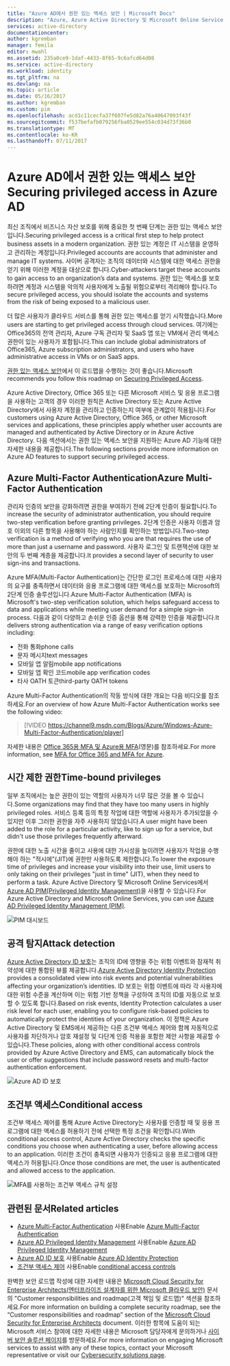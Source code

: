 ```yaml
---
title: "Azure AD에서 권한 있는 액세스 보안 | Microsoft Docs"
description: "Azure, Azure Active Directory 및 Microsoft Online Services에서 권한 있는 액세스 보안에 대한 접근 방법을 설명하는 항목입니다."
services: active-directory
documentationcenter: 
author: kgremban
manager: femila
editor: mwahl
ms.assetid: 235a0ce9-1daf-4433-8f65-9c6afcd64d08
ms.service: active-directory
ms.workload: identity
ms.tgt_pltfrm: na
ms.devlang: na
ms.topic: article
ms.date: 05/16/2017
ms.author: kgremban
ms.custom: pim
ms.openlocfilehash: acd1c11cecfa37f607fe5d82a76a40647093f43f
ms.sourcegitcommit: f537befafb079256fba0529ee554c034d73f36b0
ms.translationtype: MT
ms.contentlocale: ko-KR
ms.lasthandoff: 07/11/2017
---
```

# <a name="securing-privileged-access-in-azure-ad"></a><span data-ttu-id="bd3e6-103">Azure AD에서 권한 있는 액세스 보안</span><span class="sxs-lookup"><span data-stu-id="bd3e6-103">Securing privileged access in Azure AD</span></span>
<span data-ttu-id="bd3e6-104">최신 조직에서 비즈니스 자산 보호를 위해 중요한 첫 번째 단계는 권한 있는 액세스 보안입니다.</span><span class="sxs-lookup"><span data-stu-id="bd3e6-104">Securing privileged access is a critical first step to help protect business assets in a modern organization.</span></span> <span data-ttu-id="bd3e6-105">권한 있는 계정은 IT 시스템을 운영하고 관리하는 계정입니다.</span><span class="sxs-lookup"><span data-stu-id="bd3e6-105">Privileged accounts are accounts that administer and manage IT systems.</span></span> <span data-ttu-id="bd3e6-106">사이버 공격자는 조직의 데이터와 시스템에 대한 액세스 권한을 얻기 위해 이러한 계정을 대상으로 합니다.</span><span class="sxs-lookup"><span data-stu-id="bd3e6-106">Cyber-attackers target these accounts to gain access to an organization’s data and systems.</span></span> <span data-ttu-id="bd3e6-107">권한 있는 액세스를 보호하려면 계정과 시스템을 악의적 사용자에게 노출될 위험으로부터 격리해야 합니다.</span><span class="sxs-lookup"><span data-stu-id="bd3e6-107">To secure privileged access, you should isolate the accounts and systems from the risk of being exposed to a malicious user.</span></span>

<span data-ttu-id="bd3e6-108">더 많은 사용자가 클라우드 서비스를 통해 권한 있는 액세스를 얻기 시작했습니다.</span><span class="sxs-lookup"><span data-stu-id="bd3e6-108">More users are starting to get privileged access through cloud services.</span></span> <span data-ttu-id="bd3e6-109">여기에는 Office365의 전역 관리자, Azure 구독 관리자 및 SaaS 앱 또는 VM에서 관리 액세스 권한이 있는 사용자가 포함됩니다.</span><span class="sxs-lookup"><span data-stu-id="bd3e6-109">This can include global administrators of Office365, Azure subscription administrators, and users who have administrative access in VMs or on SaaS apps.</span></span>

<span data-ttu-id="bd3e6-110">[권한 있는 액세스 보안](https://technet.microsoft.com/library/mt631194.aspx)에서 이 로드맵을 수행하는 것이 좋습니다.</span><span class="sxs-lookup"><span data-stu-id="bd3e6-110">Microsoft recommends you follow this roadmap on [Securing Privileged Access](https://technet.microsoft.com/library/mt631194.aspx).</span></span>

<span data-ttu-id="bd3e6-111">Azure Active Directory, Office 365 또는 다른 Microsoft 서비스 및 응용 프로그램을 사용하는 고객의 경우 이러한 원칙은 Active Directory 또는 Azure Active Directory에서 사용자 계정을 관리하고 인증하는지 여부에 관계없이 적용됩니다.</span><span class="sxs-lookup"><span data-stu-id="bd3e6-111">For customers using Azure Active Directory, Office 365, or other Microsoft services and applications, these principles apply whether user accounts are managed and authenticated by Active Directory or in Azure Active Directory.</span></span> <span data-ttu-id="bd3e6-112">다음 섹션에서는 권한 있는 액세스 보안을 지원하는 Azure AD 기능에 대한 자세한 내용을 제공합니다.</span><span class="sxs-lookup"><span data-stu-id="bd3e6-112">The following sections provide more information on Azure AD features to support securing privileged access.</span></span>

## <a name="azure-multi-factor-authentication"></a><span data-ttu-id="bd3e6-113">Azure Multi-Factor Authentication</span><span class="sxs-lookup"><span data-stu-id="bd3e6-113">Azure Multi-Factor Authentication</span></span>
<span data-ttu-id="bd3e6-114">관리자 인증의 보안을 강화하려면 권한을 부여하기 전에 2단계 인증이 필요합니다.</span><span class="sxs-lookup"><span data-stu-id="bd3e6-114">To increase the security of administrator authentication, you should require two-step verification before granting privileges.</span></span> <span data-ttu-id="bd3e6-115">2단계 인증은 사용자 이름과 암호 이외의 다른 항목을 사용해야 하는 사람인지를 확인하는 방법입니다.</span><span class="sxs-lookup"><span data-stu-id="bd3e6-115">Two-step verification is a method of verifying who you are that requires the use of more than just a username and password.</span></span> <span data-ttu-id="bd3e6-116">사용자 로그인 및 트랜잭션에 대한 보안의 두 번째 계층을 제공합니다.</span><span class="sxs-lookup"><span data-stu-id="bd3e6-116">It provides a second layer of security to user sign-ins and transactions.</span></span>

<span data-ttu-id="bd3e6-117">Azure MFA(Multi-Factor Authentication)는 간단한 로그인 프로세스에 대한 사용자의 요구를 충족하면서 데이터와 응용 프로그램에 대한 액세스를 보호하는 Microsoft의 2단계 인증 솔루션입니다.</span><span class="sxs-lookup"><span data-stu-id="bd3e6-117">Azure Multi-Factor Authentication (MFA) is Microsoft's two-step verification solution, which helps safeguard access to data and applications while meeting user demand for a simple sign-in process.</span></span> <span data-ttu-id="bd3e6-118">다음과 같이 다양하고 손쉬운 인증 옵션을 통해 강력한 인증을 제공합니다.</span><span class="sxs-lookup"><span data-stu-id="bd3e6-118">It delivers strong authentication via a range of easy verification options including:</span></span>

- <span data-ttu-id="bd3e6-119">전화 통화</span><span class="sxs-lookup"><span data-stu-id="bd3e6-119">phone calls</span></span>
- <span data-ttu-id="bd3e6-120">문자 메시지</span><span class="sxs-lookup"><span data-stu-id="bd3e6-120">text messages</span></span>
- <span data-ttu-id="bd3e6-121">모바일 앱 알림</span><span class="sxs-lookup"><span data-stu-id="bd3e6-121">mobile app notifications</span></span>
- <span data-ttu-id="bd3e6-122">모바일 앱 확인 코드</span><span class="sxs-lookup"><span data-stu-id="bd3e6-122">mobile app verification codes</span></span>
- <span data-ttu-id="bd3e6-123">타사 OATH 토큰</span><span class="sxs-lookup"><span data-stu-id="bd3e6-123">third-party OATH tokens</span></span>

<span data-ttu-id="bd3e6-124">Azure Multi-Factor Authentication의 작동 방식에 대한 개요는 다음 비디오를 참조하세요.</span><span class="sxs-lookup"><span data-stu-id="bd3e6-124">For an overview of how Azure Multi-Factor Authentication works see the following video:</span></span>

> [!VIDEO https://channel9.msdn.com/Blogs/Azure/Windows-Azure-Multi-Factor-Authentication/player]

<span data-ttu-id="bd3e6-125">자세한 내용은 [Office 365용 MFA 및 Azure용 MFA](https://blogs.technet.microsoft.com/ad/2014/02/11/mfa-for-office-365-and-mfa-for-azure/)(영문)를 참조하세요.</span><span class="sxs-lookup"><span data-stu-id="bd3e6-125">For more information, see [MFA for Office 365 and MFA for Azure](https://blogs.technet.microsoft.com/ad/2014/02/11/mfa-for-office-365-and-mfa-for-azure/).</span></span>

## <a name="time-bound-privileges"></a><span data-ttu-id="bd3e6-126">시간 제한 권한</span><span class="sxs-lookup"><span data-stu-id="bd3e6-126">Time-bound privileges</span></span>
<span data-ttu-id="bd3e6-127">일부 조직에서는 높은 권한이 있는 역할의 사용자가 너무 많은 것을 볼 수 있습니다.</span><span class="sxs-lookup"><span data-stu-id="bd3e6-127">Some organizations may find that they have too many users in highly privileged roles.</span></span> <span data-ttu-id="bd3e6-128">서비스 등록 등의 특정 작업에 대한 역할에 사용자가 추가되었을 수 있지만 이후 그러한 권한을 자주 사용하지 않았습니다.</span><span class="sxs-lookup"><span data-stu-id="bd3e6-128">A user might have been added to the role for a particular activity, like to sign up for a service, but didn't use those privileges frequently afterward.</span></span>

<span data-ttu-id="bd3e6-129">권한에 대한 노출 시간을 줄이고 사용에 대한 가시성을 높이려면 사용자가 작업을 수행해야 하는 "적시에"(JIT)에 권한만 사용하도록 제한합니다.</span><span class="sxs-lookup"><span data-stu-id="bd3e6-129">To lower the exposure time of privileges and increase your visibility into their use, limit users to only taking on their privileges "just in time" (JIT), when they need to perform a task.</span></span> <span data-ttu-id="bd3e6-130">Azure Active Directory 및 Microsoft Online Services에서 [Azure AD PIM(Privileged Identity Management)](http://aka.ms/AzurePIM)을 사용할 수 있습니다.</span><span class="sxs-lookup"><span data-stu-id="bd3e6-130">For Azure Active Directory and Microsoft Online Services, you can use [Azure AD Privileged Identity Management (PIM)](http://aka.ms/AzurePIM).</span></span>

![PIM 대시보드][2]

## <a name="attack-detection"></a><span data-ttu-id="bd3e6-132">공격 탐지</span><span class="sxs-lookup"><span data-stu-id="bd3e6-132">Attack detection</span></span>
<span data-ttu-id="bd3e6-133">[Azure Active Directory ID 보호](../active-directory-identityprotection.md)는 조직의 ID에 영향을 주는 위험 이벤트와 잠재적 취약성에 대한 통합된 뷰를 제공합니다.</span><span class="sxs-lookup"><span data-stu-id="bd3e6-133">[Azure Active Directory Identity Protection](../active-directory-identityprotection.md) provides a consolidated view into risk events and potential vulnerabilities affecting your organization’s identities.</span></span> <span data-ttu-id="bd3e6-134">ID 보호는 위험 이벤트에 따라 각 사용자에 대한 위험 수준을 계산하며 이는 위험 기반 정책을 구성하여 조직의 ID를 자동으로 보호할 수 있도록 합니다.</span><span class="sxs-lookup"><span data-stu-id="bd3e6-134">Based on risk events, Identity Protection calculates a user risk level for each user, enabling you to configure risk-based policies to automatically protect the identities of your organization.</span></span> <span data-ttu-id="bd3e6-135">이 정책은 Azure Active Directory 및 EMS에서 제공하는 다른 조건부 액세스 제어와 함께 자동적으로 사용자를 차단하거나 암호 재설정 및 다단계 인증 적용을 포함한 제안 사항을 제공할 수 있습니다.</span><span class="sxs-lookup"><span data-stu-id="bd3e6-135">These policies, along with other conditional access controls provided by Azure Active Directory and EMS, can automatically block the user or offer suggestions that include password resets and multi-factor authentication enforcement.</span></span>

![Azure AD ID 보호][3]

## <a name="conditional-access"></a><span data-ttu-id="bd3e6-137">조건부 액세스</span><span class="sxs-lookup"><span data-stu-id="bd3e6-137">Conditional access</span></span>
<span data-ttu-id="bd3e6-138">조건부 액세스 제어를 통해 Azure Active Directory는 사용자를 인증할 때 및 응용 프로그램에 대한 액세스를 허용하기 전에 선택한 특정 조건을 확인합니다.</span><span class="sxs-lookup"><span data-stu-id="bd3e6-138">With conditional access control, Azure Active Directory checks the specific conditions you choose when authenticating a user, before allowing access to an application.</span></span> <span data-ttu-id="bd3e6-139">이러한 조건이 충족되면 사용자가 인증되고 응용 프로그램에 대한 액세스가 허용됩니다.</span><span class="sxs-lookup"><span data-stu-id="bd3e6-139">Once those conditions are met, the user is authenticated and allowed access to the application.</span></span>

![MFA를 사용하는 조건부 액세스 규칙 설정][4]

## <a name="related-articles"></a><span data-ttu-id="bd3e6-141">관련된 문서</span><span class="sxs-lookup"><span data-stu-id="bd3e6-141">Related articles</span></span>
* <span data-ttu-id="bd3e6-142">[Azure Multi-Factor Authentication](../../multi-factor-authentication/multi-factor-authentication-get-started-cloud.md) 사용</span><span class="sxs-lookup"><span data-stu-id="bd3e6-142">Enable [Azure Multi-Factor Authentication](../../multi-factor-authentication/multi-factor-authentication-get-started-cloud.md)</span></span>
* <span data-ttu-id="bd3e6-143">[Azure AD Privileged Identity Management](../active-directory-privileged-identity-management-configure.md) 사용</span><span class="sxs-lookup"><span data-stu-id="bd3e6-143">Enable [Azure AD Privileged Identity Management](../active-directory-privileged-identity-management-configure.md)</span></span>
* <span data-ttu-id="bd3e6-144">[Azure AD ID 보호](../active-directory-identityprotection.md) 사용</span><span class="sxs-lookup"><span data-stu-id="bd3e6-144">Enable [Azure AD Identity Protection](../active-directory-identityprotection.md)</span></span>
* <span data-ttu-id="bd3e6-145">[조건부 액세스 제어](../active-directory-conditional-access.md) 사용</span><span class="sxs-lookup"><span data-stu-id="bd3e6-145">Enable [conditional access controls](../active-directory-conditional-access.md)</span></span>

<span data-ttu-id="bd3e6-146">완벽한 보안 로드맵 작성에 대한 자세한 내용은 [Microsoft Cloud Security for Enterprise Architects(엔터프라이즈 설계자를 위한 Microsoft 클라우드 보안)](http://aka.ms/securecustomer) 문서의 "Customer responsibilities and roadmap(고객 책임 및 로드맵)" 섹션을 참조하세요.</span><span class="sxs-lookup"><span data-stu-id="bd3e6-146">For more information on building a complete security roadmap, see the “Customer responsibilities and roadmap” section of the [Microsoft Cloud Security for Enterprise Architects](http://aka.ms/securecustomer) document.</span></span> <span data-ttu-id="bd3e6-147">이러한 항목에 도움이 되는 Microsoft 서비스 참여에 대한 자세한 내용은 Microsoft 담당자에게 문의하거나 [사이버 보안 솔루션 페이지](https://www.microsoft.com/en-us/microsoftservices/campaigns/cybersecurity-protection.aspx)를 방문하세요.</span><span class="sxs-lookup"><span data-stu-id="bd3e6-147">For more information on engaging Microsoft services to assist with any of these topics, contact your Microsoft representative or visit our [Cybersecurity solutions page](https://www.microsoft.com/en-us/microsoftservices/campaigns/cybersecurity-protection.aspx).</span></span>

<!--Image references-->
[1]: ../media/active-directory-privileged-identity-management-configure/Search_PIM.png
[2]: ../media/active-directory-privileged-identity-management-configure/PIM_Dash.png
[3]: ../media/active-directory-identityprotection/29.png
[4]: ../media/active-directory-conditional-access/conditionalaccess-saas-apps.png
